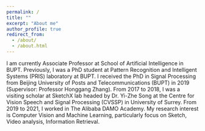 ```yaml
---
permalink: /
title: ""
excerpt: "About me"
author_profile: true
redirect_from: 
  - /about/
  - /about.html
---
```


I am currently Associate Professor at School of Artificial Intelligence in BUPT. Previously, I was a PhD student at Pattern Recognition and Intelligent Systems (PRIS) laboratory at BUPT. I received the PhD in Signal Processing from Beijing University of Posts and Telecommunications (BUPT) in 2019 (Supervisor: Professor Honggang Zhang). From 2017 to 2018, I was a visiting scholar at SketchX lab headed by Dr. Yi-Zhe Song at the Centre for Vision Speech and Signal Processing (CVSSP) in University of Surrey. From 2019 to 2021, I worked in The Alibaba DAMO Academy.
My research interest is Computer Vision and Machine Learning, particularly focus on Sketch, Video analysis, Information Retrieval.





